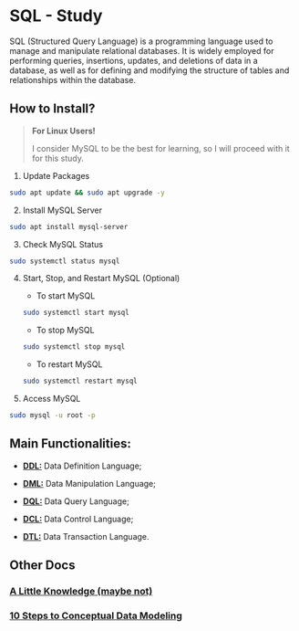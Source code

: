 # SQL - Study

SQL (Structured Query Language) is a programming language used to manage and manipulate relational databases. It is widely employed for performing queries, insertions, updates, and deletions of data in a database, as well as for defining and modifying the structure of tables and relationships within the database.

## How to Install?

> **For Linux Users!**
>
> I consider MySQL to be the best for learning, so I will proceed with it for this study.

1. Update Packages

```bash
sudo apt update && sudo apt upgrade -y
```

2. Install MySQL Server

```bash
sudo apt install mysql-server
```

3. Check MySQL Status

```bash
sudo systemctl status mysql
```

4. Start, Stop, and Restart MySQL (Optional)

    - To start MySQL

    ```bash
    sudo systemctl start mysql
    ```

    - To stop MySQL

    ```bash
    sudo systemctl stop mysql
    ```

    - To restart MySQL

    ```bash
    sudo systemctl restart mysql
    ```

5. Access MySQL

```bash
sudo mysql -u root -p
```

## Main Functionalities:

- **[DDL:](./sql/ddl/DDL.md)** Data Definition Language;

- **[DML:](./sql/dml/DML.md)** Data Manipulation Language;

- **[DQL:](./sql/dql/DQL.md)** Data Query Language;

- **[DCL:](./sql/dcl/DCL.md)** Data Control Language;

- **[DTL:](./sql/dtl/DTL.md)** Data Transaction Language.

## Other Docs

### [A Little Knowledge (maybe not)](./docs/a_little_knowledge.md)

### [10 Steps to Conceptual Data Modeling](./docs/10_steps_to_conceptual_data_modeling.md)
